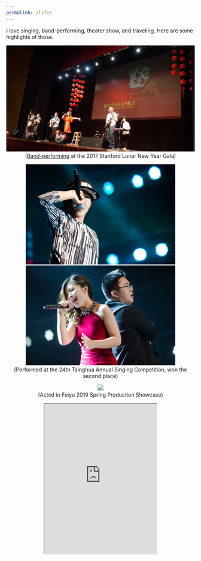 ```yaml
---
permalink: /life/
---
```


I love singing, band-performing, theater show, and traveling. Here are some highlights of those.

<p align="center">
  <img src="/assets/images/photo5.jpg" width="600"/>
<br>
  (<a href="https://www.youtube.com/watch?v=chso3abnvLU">Band-performing</a> at the 2017 Stanford Lunar New Year Gala)
</p>

<p align="center">
  <img src="/assets/images/photo2.jpg" width="400"/>
  <img src="/assets/images/photo3.jpg" width="400"/>
  <br>
   (Performed at the 24th Tsinghua Annual Singing Competition, won the second place)
</p>

<p align="center">
  <img src="/assets/images/photo4.jpg" width="600"/>
  <br>
  (Acted in Feiyu 2019 Spring Production Showcase)
</p>

<p align="center">
<iframe src="https://www.google.com/maps/d/embed?mid=1NGyd6fFSZecbfqBtOdwXg_FYn0xRQ5ba" width="300" height="400"></iframe>
</p>
